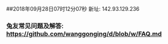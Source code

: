##2018年09月28日07时12分07秒 新址: 142.93.129.236
### 兔友常见问题及解答: https://github.com/wanggonging/d/blob/w/FAQ.md

